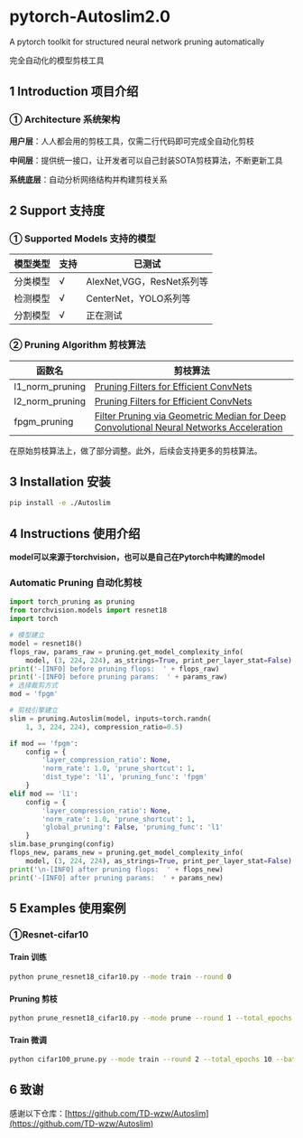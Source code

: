 # pytorch-Autoslim2.0

A pytorch toolkit for structured neural network pruning automatically

完全自动化的模型剪枝工具
## 1 Introduction 项目介绍

### ① Architecture 系统架构

**用户层**：人人都会用的剪枝工具，仅需二行代码即可完成全自动化剪枝

**中间层**：提供统一接口，让开发者可以自己封装SOTA剪枝算法，不断更新工具

**系统底层**：自动分析网络结构并构建剪枝关系



## 2 Support 支持度

### ① Supported Models 支持的模型

|模型类型|<center>支持</center>|<center>已测试</center> |
| --- | --- | --- |
| 分类模型 |√  |AlexNet,VGG，ResNet系列等  |
| 检测模型 |√  |CenterNet，YOLO系列等  |
| 分割模型 |√ | 正在测试 |

### ② Pruning Algorithm 剪枝算法

|函数名|<center>剪枝算法</center>|
| --- | --- |
| l1_norm_pruning |[Pruning Filters for Efficient ConvNets](https://arxiv.org/abs/1608.08710)|
| l2_norm_pruning |[Pruning Filters for Efficient ConvNets](https://arxiv.org/abs/1608.08710)|
| fpgm_pruning |[Filter Pruning via Geometric Median for Deep Convolutional Neural Networks Acceleration](https://arxiv.org/abs/1811.00250)|


在原始剪枝算法上，做了部分调整。此外，后续会支持更多的剪枝算法。
## 3 Installation 安装

```bash
pip install -e ./Autoslim
```

## 4 Instructions 使用介绍

**model可以来源于torchvision，也可以是自己在Pytorch中构建的model**

### Automatic Pruning 自动化剪枝

```python
import torch_pruning as pruning
from torchvision.models import resnet18
import torch

# 模型建立
model = resnet18()
flops_raw, params_raw = pruning.get_model_complexity_info(
    model, (3, 224, 224), as_strings=True, print_per_layer_stat=False)  
print('-[INFO] before pruning flops:  ' + flops_raw)
print('-[INFO] before pruning params:  ' + params_raw)
# 选择裁剪方式
mod = 'fpgm'

# 剪枝引擎建立
slim = pruning.Autoslim(model, inputs=torch.randn(
    1, 3, 224, 224), compression_ratio=0.5)

if mod == 'fpgm':
    config = {
        'layer_compression_ratio': None,
        'norm_rate': 1.0, 'prune_shortcut': 1,
        'dist_type': 'l1', 'pruning_func': 'fpgm'
    }
elif mod == 'l1':
    config = {
        'layer_compression_ratio': None,
        'norm_rate': 1.0, 'prune_shortcut': 1,
        'global_pruning': False, 'pruning_func': 'l1'
    }
slim.base_prunging(config)
flops_new, params_new = pruning.get_model_complexity_info(
    model, (3, 224, 224), as_strings=True, print_per_layer_stat=False)  
print('\n-[INFO] after pruning flops:  ' + flops_new)
print('-[INFO] after pruning params:  ' + params_new)

```

## 5 Examples 使用案例

### ①Resnet-cifar10

#### Train 训练

```bash
python prune_resnet18_cifar10.py --mode train --round 0
```
#### Pruning 剪枝

```bash
python prune_resnet18_cifar10.py --mode prune --round 1 --total_epochs 60
```

#### Train 微调

```bash
python cifar100_prune.py --mode train --round 2 --total_epochs 10 --batch_size 512
```

## 6 致谢

感谢以下仓库：[https://github.com/TD-wzw/Autoslim](https://github.com/TD-wzw/Autoslim)